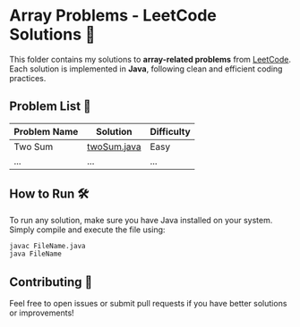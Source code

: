 # Array Problems - LeetCode Solutions 🚀

This folder contains my solutions to **array-related problems** from [LeetCode](https://leetcode.com/).  
Each solution is implemented in **Java**, following clean and efficient coding practices.  

## Problem List 📂

| Problem Name      | Solution               | Difficulty |
| ---------------- | ------------------------ | ---------- |
| Two Sum           | [twoSum.java](twoSum.java) | Easy       |
| ...               | ...                      | ...        |

## How to Run 🛠️

To run any solution, make sure you have Java installed on your system.  
Simply compile and execute the file using:

```bash
javac FileName.java
java FileName
```

## Contributing 🤝

Feel free to open issues or submit pull requests if you have better solutions or improvements!  


